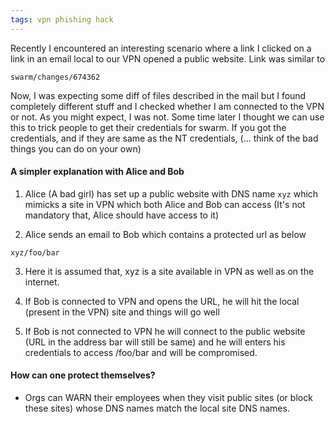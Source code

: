 ```yaml
---
tags: vpn phishing hack
---
```


Recently I encountered an interesting scenario where a link I clicked on a link in an email local to our VPN opened a public website. Link was similar to  
```  
swarm/changes/674362
```

Now, I was expecting some diff of files described in the mail but I found completely different stuff and I checked whether I am connected to the VPN or not. As you might expect, I was not. Some time later I thought we can use this to trick people to get their credentials for swarm. If you got the credentials, and if they are same as the NT credentials, (... think of the bad things you can do on your own)  
  

#### A simpler explanation with Alice and Bob

1. Alice (A bad girl) has set up a public website with DNS name `xyz` which mimicks a site in VPN which both Alice and Bob can access (It's not mandatory that, Alice should have access to it)  
  
2. Alice sends an email to Bob which contains a protected url as below  
```  
xyz/foo/bar  
```
  
3. Here it is assumed that, xyz is a site available in VPN as well as on the internet.  
  
4. If Bob is connected to VPN and opens the URL, he will hit the local (present in the VPN) site and things will go well  
  
5. If Bob is not connected to VPN he will connect to the public website (URL in the address bar will still be same) and he will enters his credentials to access /foo/bar and will be compromised.  
  

#### How can one protect themselves?
- Orgs can WARN their employees when they visit public sites (or block these sites) whose DNS names match the local site DNS names.

